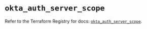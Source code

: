 # `okta_auth_server_scope`

Refer to the Terraform Registry for docs: [`okta_auth_server_scope`](https://registry.terraform.io/providers/okta/okta/4.10.0/docs/resources/auth_server_scope).
